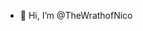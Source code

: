 - 👋 Hi, I’m @TheWrathofNico

<!---
TheWrathofNico/TheWrathofNico is a ✨ special ✨ repository because its `README.md` (this file) appears on your GitHub profile.
You can click the Preview link to take a look at your changes.
--->
